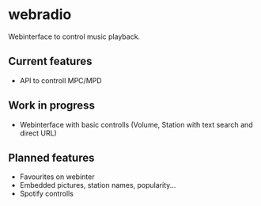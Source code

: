 # webradio
Webinterface to control music playback.

## Current features
* API to controll MPC/MPD

## Work in progress
* Webinterface with basic controlls (Volume, Station with text search and direct URL)

## Planned features
* Favourites on webinter
* Embedded pictures, station names, popularity...
* Spotify controlls
